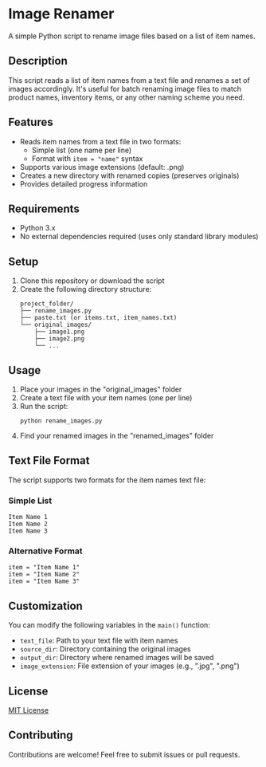 # Image Renamer

A simple Python script to rename image files based on a list of item names.

## Description

This script reads a list of item names from a text file and renames a set of images accordingly. It's useful for batch renaming image files to match product names, inventory items, or any other naming scheme you need.

## Features

- Reads item names from a text file in two formats:
  - Simple list (one name per line)
  - Format with `item = "name"` syntax
- Supports various image extensions (default: .png)
- Creates a new directory with renamed copies (preserves originals)
- Provides detailed progress information

## Requirements

- Python 3.x
- No external dependencies required (uses only standard library modules)

## Setup

1. Clone this repository or download the script
2. Create the following directory structure:
   ```
   project_folder/
   ├── rename_images.py
   ├── paste.txt (or items.txt, item_names.txt)
   └── original_images/
       ├── image1.png
       ├── image2.png
       └── ...
   ```

## Usage

1. Place your images in the "original_images" folder
2. Create a text file with your item names (one per line)
3. Run the script:
   ```
   python rename_images.py
   ```
4. Find your renamed images in the "renamed_images" folder

## Text File Format

The script supports two formats for the item names text file:

### Simple List
```
Item Name 1
Item Name 2
Item Name 3
```

### Alternative Format
```
item = "Item Name 1"
item = "Item Name 2"
item = "Item Name 3"
```

## Customization

You can modify the following variables in the `main()` function:

- `text_file`: Path to your text file with item names
- `source_dir`: Directory containing the original images
- `output_dir`: Directory where renamed images will be saved
- `image_extension`: File extension of your images (e.g., ".jpg", ".png")

## License

[MIT License](LICENSE)

## Contributing

Contributions are welcome! Feel free to submit issues or pull requests.